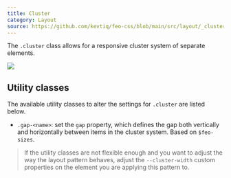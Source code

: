 ```yaml
---
title: Cluster
category: Layout
source: https://github.com/kevtiq/feo-css/blob/main/src/layout/_cluster.scss
---
```


The `.cluster` class allows for a responsive cluster system of separate elements.

![](/img/cluster-1.png)

## Utility classes

The available utility classes to alter the settings for `.cluster` are listed below.

- `.gap-<name>`: set the `gap` property, which defines the gap both vertically and horizontally between items in the cluster system. Based on `$feo-sizes`.

> If the utility classes are not flexible enough and you want to adjust the way the layout pattern behaves, adjust the `--cluster-width` custom properties on the element you are applying this pattern to.
